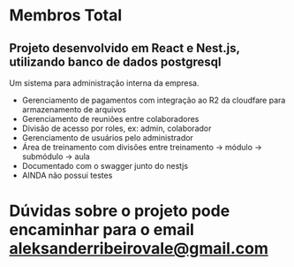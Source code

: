 # Membros Total

## Projeto desenvolvido em React e Nest.js, utilizando banco de dados postgresql

Um sistema para administração interna da empresa.
- Gerenciamento de pagamentos com integração ao R2 da cloudfare para armazenamento de arquivos
- Gerenciamento de reuniões entre colaboradores
- Divisão de acesso por roles, ex: admin, colaborador
- Gerenciamento de usuários pelo administrador
- Área de treinamento com divisões entre treinamento -> módulo -> submódulo -> aula
- Documentado com o swagger junto do nestjs
- AINDA não possui testes




# Dúvidas sobre o projeto pode encaminhar para o email aleksanderribeirovale@gmail.com
